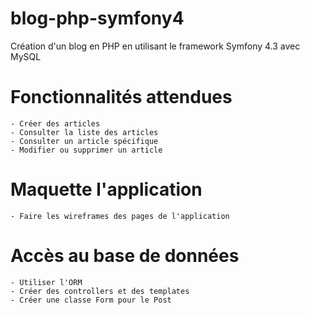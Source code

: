 # blog-php-symfony4
Création d'un blog en PHP en utilisant le framework Symfony 4.3 avec MySQL

# Fonctionnalités attendues
	- Créer des articles
	- Consulter la liste des articles
	- Consulter un article spécifique
	- Modifier ou supprimer un article

# Maquette l'application
	- Faire les wireframes des pages de l'application

# Accès au base de données
	- Utiliser l'ORM
	- Créer des controllers et des templates
	- Créer une classe Form pour le Post




